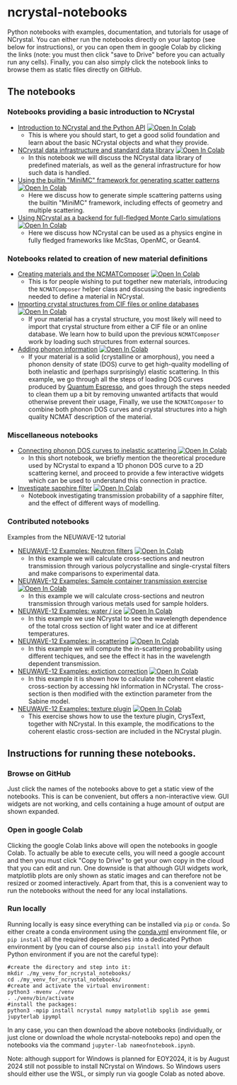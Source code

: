# ncrystal-notebooks

Python notebooks with examples, documentation, and tutorials for usage of NCrystal. You can either run the notebooks directly on your laptop (see below for instructions), or you can open them in google Colab by clicking the links (note: you must then click "save to Drive" before you can actually run any cells). Finally, you can also simply click the notebook links to browse them as static files directly on GitHub.

## The notebooks

### Notebooks providing a basic introduction to NCrystal

* [Introduction to NCrystal and the Python API](notebooks/ncrystal1_basic_01_Introduction_and_Python_API.ipynb)
  <a target="_blank" href="https://colab.research.google.com/github/mctools/ncrystal-notebooks/blob/main/notebooks/ncrystal1_basic_01_Introduction_and_Python_API.ipynb">
    <img src="https://colab.research.google.com/assets/colab-badge.svg" alt="Open In Colab"/>
  </a>
  * This is where you should start, to get a good solid foundation and learn about the basic NCrystal objects and what they provide.
* [NCrystal data infrastructure and standard data library](notebooks/ncrystal1_basic_02_Data_Infrastructure_and_StdDataLib.ipynb)
  <a target="_blank" href="https://colab.research.google.com/github/mctools/ncrystal-notebooks/blob/main/notebooks/ncrystal1_basic_02_Data_Infrastructure_and_StdDataLib.ipynb">
    <img src="https://colab.research.google.com/assets/colab-badge.svg" alt="Open In Colab"/>
  </a>
  * In this notebook we will discuss the NCrystal data library of predefined materials, as well as the general infrastructure for how such data is handled.
* [Using the builtin "MiniMC" framework for generating scatter patterns](notebooks/ncrystal1_basic_03_Scatter_patterns_with_the_builtin_MiniMC_framework.ipynb)
  <a target="_blank" href="https://colab.research.google.com/github/mctools/ncrystal-notebooks/blob/main/notebooks/ncrystal1_basic_03_Scatter_patterns_with_the_builtin_MiniMC_framework.ipynb">
    <img src="https://colab.research.google.com/assets/colab-badge.svg" alt="Open In Colab"/>
  </a>
  * Here we discuss how to generate simple scattering patterns using the builtin "MiniMC" framework, including effects of geometry and multiple scattering.
* [Using NCrystal as a backend for full-fledged Monte Carlo simulations](notebooks/ncrystal1_basic_04_NCrystal_as_backend_for_third_party_apps.ipynb)
  <a target="_blank" href="https://colab.research.google.com/github/mctools/ncrystal-notebooks/blob/main/notebooks/ncrystal1_basic_04_NCrystal_as_backend_for_third_party_apps.ipynb">
    <img src="https://colab.research.google.com/assets/colab-badge.svg" alt="Open In Colab"/>
  </a>
  * Here we discuss how NCrystal can be used as a physics engine in fully fledged frameworks like McStas, OpenMC, or Geant4.

### Notebooks related to creation of new material definitions

* [Creating materials and the NCMATComposer](notebooks/ncrystal2_advanced_01_Creating_materials_and_the_NCMATComposer.ipynb)
  <a target="_blank" href="https://colab.research.google.com/github/mctools/ncrystal-notebooks/blob/main/notebooks/ncrystal2_advanced_01_Creating_materials_and_the_NCMATComposer.ipynb">
    <img src="https://colab.research.google.com/assets/colab-badge.svg" alt="Open In Colab"/>
  </a>
  * This is for people wishing to put together new materials, introducing the `NCMATComposer` helper class and discussing the basic ingredients needed to define a material in NCrystal.
* [Importing crystal structures from CIF files or online databases](notebooks/ncrystal2_advanced_02_Import_crystal_structure_from_CIF_or_databases.ipynb)
  <a target="_blank" href="https://colab.research.google.com/github/mctools/ncrystal-notebooks/blob/main/notebooks/ncrystal2_advanced_02_Import_crystal_structure_from_CIF_or_databases.ipynb">
    <img src="https://colab.research.google.com/assets/colab-badge.svg" alt="Open In Colab"/>
  </a>
  * If your material has a crystal structure, you most likely will need to import that crystal structure from either a CIF file or an online database. We learn how to build upon the previous `NCMATComposer` work by loading such structures from external sources.
* [Adding phonon information](notebooks/ncrystal2_advanced_03_Add_phonon_info_with_PhononDOSAnalyser_with_QuantumEspresso_example.ipynb)
  <a target="_blank" href="https://colab.research.google.com/github/mctools/ncrystal-notebooks/blob/main/notebooks/ncrystal2_advanced_03_Add_phonon_info_with_PhononDOSAnalyser_with_QuantumEspresso_example.ipynb">
    <img src="https://colab.research.google.com/assets/colab-badge.svg" alt="Open In Colab"/>
  </a>
  * If your material is a solid (crystalline or amorphous), you need a phonon density of state (DOS) curve to get high-quality modelling of both inelastic and (perhaps surprisingly) elastic scattering. In this example, we go through all the steps of loading DOS curves produced by [Quantum Espresso](https://www.quantum-espresso.org/), and goes through the steps needed to clean them up a bit by removing unwanted artifacts that would otherwise prevent their usage, Finally, we use the `NCMATComposer` to combine both phonon DOS curves and crystal structures into a high quality NCMAT description of the material.

### Miscellaneous notebooks

* [Connecting phonon DOS curves to inelastic scattering ](notebooks/ncrystal2_advanced_04_VDOS2KNL_Connecting_phonons_to_inelastic_scattering.ipynb)
  <a target="_blank" href="https://colab.research.google.com/github/mctools/ncrystal-notebooks/blob/main/notebooks/ncrystal2_advanced_04_VDOS2KNL_Connecting_phonons_to_inelastic_scattering.ipynb">
    <img src="https://colab.research.google.com/assets/colab-badge.svg" alt="Open In Colab"/>
  </a>
  * In this short notebook, we briefly mention the theoretical procedure used by NCrystal to expand a 1D phonon DOS curve to a 2D scattering kernel, and proceed to provide a few interactive widgets which can be used to understand this connection in practice.
* [Investigate sapphire filter](notebooks/misc/ncrystal_sapphire_filter.ipynb)
  <a target="_blank" href="https://colab.research.google.com/github/mctools/ncrystal-notebooks/blob/main/notebooks/misc/ncrystal_sapphire_filter.ipynb">
    <img src="https://colab.research.google.com/assets/colab-badge.svg" alt="Open In Colab"/>
  </a>
  * Notebook investigating transmission probability of a sapphire filter, and the effect of different ways of modelling.

### Contributed notebooks

Examples from the NEUWAVE-12 tutorial

* [NEUWAVE-12 Examples: Neutron filters](notebooks/contributed/NEUWAVE-12/NEUWAVE_12_Examples_Neutron_filters_exercise.ipynb)  <a target="_blank" href="https://colab.research.google.com/github/mctools/ncrystal-notebooks/blob/main/notebooks/contributed/NEUWAVE-12/NEUWAVE_12_Examples_Neutron_filters_exercise.ipynb">
    <img src="https://colab.research.google.com/assets/colab-badge.svg" alt="Open In Colab"/>
  </a>
  * In this example we will calculate cross-sections and neutron transmission through various polycrystalline and single-crystal filters and make comparisons to experimental data.
* [NEUWAVE-12 Examples: Sample container transmission exercise](notebooks/contributed/NEUWAVE-12/NEUWAVE_12_Examples_Sample_container_transmission_exercise.ipynb)  <a target="_blank" href="https://colab.research.google.com/github/mctools/ncrystal-notebooks/blob/main/notebooks/contributed/NEUWAVE-12/NEUWAVE_12_Examples_Sample_container_transmission_exercise.ipynb">
    <img src="https://colab.research.google.com/assets/colab-badge.svg" alt="Open In Colab"/>
  </a>
  * In this example we will calculate cross-sections and neutron transmission through various metals used for sample holders.
* [NEUWAVE-12 Examples: water / ice](notebooks/contributed/NEUWAVE-12/NEUWAVE_12_Examples_Water_Ice.ipynb)  <a target="_blank" href="https://colab.research.google.com/github/mctools/ncrystal-notebooks/blob/main/notebooks/contributed/NEUWAVE-12/NEUWAVE_12_Examples_Water_Ice.ipynb">
    <img src="https://colab.research.google.com/assets/colab-badge.svg" alt="Open In Colab"/>
  </a>
  * In this example we use NCrystal to see the wavelength dependence of the total cross section of light water and ice at different temperatures.
* [NEUWAVE-12 Examples: in-scattering](notebooks/contributed/NEUWAVE-12/NEUWAVE_12_Examples_In_scattering.ipynb)  <a target="_blank" href="https://colab.research.google.com/github/mctools/ncrystal-notebooks/blob/main/notebooks/contributed/NEUWAVE-12/NEUWAVE_12_Examples_In_scattering.ipynb">
    <img src="https://colab.research.google.com/assets/colab-badge.svg" alt="Open In Colab"/>
  </a>
  * In this example we will compute the in-scattering probability using different techiques, and see the effect it has in the wavelength dependent transmission.
* [NEUWAVE-12 Examples: extiction correction](notebooks/contributed/NEUWAVE-12/NEUWAVE_12_Examples_Extinction_correction_exercise.ipynb)  <a target="_blank" href="https://colab.research.google.com/github/mctools/ncrystal-notebooks/blob/main/notebooks/contributed/NEUWAVE-12/NEUWAVE_12_Examples_Extinction_correction_exercise.ipynb">
    <img src="https://colab.research.google.com/assets/colab-badge.svg" alt="Open In Colab"/>
  </a>
  * In this example it is shown how to calculate the coherent elastic cross-section by accessing hkl information in NCrystal. The cross-section is then modified with the extinction parameter from the Sabine model.
* [NEUWAVE-12 Examples: texture plugin](notebooks/contributed/NEUWAVE-12/NEUWAVE_12_Examples_Installing_Plugins_Texture_exercise.ipynb)  <a target="_blank" href="https://colab.research.google.com/github/mctools/ncrystal-notebooks/blob/main/notebooks/contributed/NEUWAVE-12/NEUWAVE_12_Examples_Installing_Plugins_Texture_exercise.ipynb">
    <img src="https://colab.research.google.com/assets/colab-badge.svg" alt="Open In Colab"/>
  </a>
  * This exercise shows how to use the texture plugin, CrysText, together with NCrystal. In this example, the modifications to the coherent elastic cross-section are included in the NCrystal plugin.


## Instructions for running these notebooks.

### Browse on GitHub

Just click the names of the notebooks above to get a static view of the notebooks. This is can be convenient, but offers a non-interactive view. GUI widgets are not working, and cells containing a huge amount of output are shown expanded.

### Open in google Colab

Clicking the google Colab links above will open the notebooks in google Colab. To actually be able to execute cells, you will need a google account and then you must click "Copy to Drive" to get your own copy in the cloud that you can edit and run. One downside is that although GUI widgets work, matplotlib plots are only shown as static images and can therefore not be resized or zoomed interactively. Apart from that, this is a convenient way to run the notebooks without the need for any local installations.

### Run locally

Running locally is easy since everything can be installed via `pip` or `conda`. So either create a conda environment using the [conda.yml](conda.yml) environment file, or `pip install` all the required dependencies into a dedicated Python environment by (you can of course also `pip install` into your default Python environment if you are not the careful type):

```
#create the directory and step into it:
mkdir ./my_venv_for_ncrystal_notebooks/
cd ./my_venv_for_ncrystal_notebooks/
#create and activate the virtual environment:
python3 -mvenv ./venv
. ./venv/bin/activate
#install the packages:
python3 -mpip install ncrystal numpy matplotlib spglib ase gemmi jupyterlab ipympl
```

In any case, you can then download the above notebooks (individually, or just clone or download the whole ncrystal-notebooks repo) and open the notebooks via the command `jupyter-lab nameofnotebook.ipynb`.

Note: although support for Windows is planned for EOY2024, it is by August 2024 still not possible to install NCrystal on Windows. So Windows users should either use the WSL, or simply run via google Colab as noted above.
